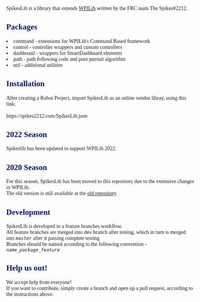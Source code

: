 <div style="font-family: Calibri">
SpikesLib is a library that extends <a href="https://github.com/wpilibsuite/allwpilib">WPILib</a> written by the FRC team The
Spikes#2212.


<h2 style="color: #00156E;">Packages</h2>

<li>command - extensions for WPILib's Command Based framework</li>
<li>control - controller wrappers and custom controllers</li>
<li>dashboard - wrappers for SmartDashboard elements</li>
<li>path - path following code and pure pursuit algorithm</li>
<li>util - additional utilities</li>

<h2 style="color: #00156E;">Installation</h2>
After creating a Robot Project, import SpikesLib as an online vendor libray, using this link: <br> <br>
https://spikes2212.com/SpikesLib.json

<h2 style="color: #00156E;">2022 Season</h2>

Spikeslib has been updated to support WPILib 2022.

<h2 style="color: #00156E;" >2020 Season</h2>

For this season, SpikesLib has been moved to this repository due to the extensive changes in WPILib. <br>
The old version is still available at the [old repository](https://github.com/Spikes-2212-Programming-Guild/SpikesLib).

<h2 style="color: #00156E;">Development</h2>
SpikesLib is developed in a feature branches workflow. <br>
All feature branches are merged into <code><i>dev</i></code> branch after testing, which in turn is merged into
<code><i>master</i></code> after it passing complete testing <br>
Branches should be named according to the following convention - <code><i>name_package_feature</i></code>

<h2 style="color: #00156E;">Help us out!</h2>
We accept help from everyone! <br>
If you want to contribute, simply create a branch and open up a pull request, according to the instructions above.

</div>
